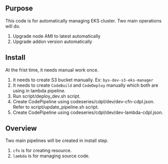 ## Purpose
This code is for automatically managing EKS cluster. Two main operations will do.
1. Upgrade node AMI to latest automatically
2. Upgrade addon version automatically

## Install
At the frist time, it needs manual work once.
1. It needs to create S3 bucket manually. Ex: `bys-dev-s3-eks-manager`
2. It needs to create `CodeBuild` and `CodeDeploy` manually which both are using in lambda pipeline.
3. Run script/deploy_dev.sh script.
4. Create CodePipeline using codeseries/cdpl/dev/dev-cfn-cdpl.json. Refer to script/update_pipeline.sh script.
5. Create CodePipeline using codeseries/cdpl/dev/dev-lambda-cdpl.json. 

## Overview
Two main pipelines will be created in install step.  
1. `cfn` is for creating resource.  
2. `lambda` is for managing source code. 
